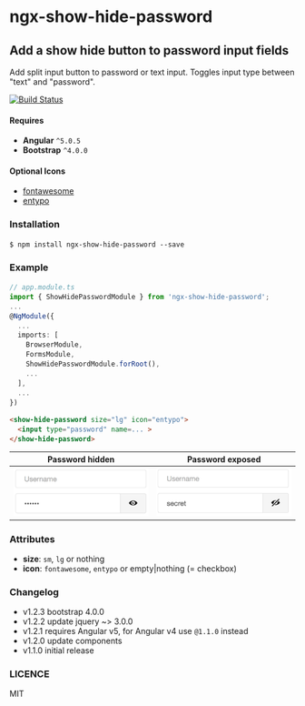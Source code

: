 # ngx-show-hide-password

## Add a show hide button to password input fields

Add split input button to password or text input. Toggles input type between "text" and "password". 

[![Build Status](https://travis-ci.org/osahner/ngx-show-hide-password.svg?branch=master)](https://travis-ci.org/osahner/ngx-show-hide-password)

#### Requires 

* **Angular** `^5.0.5`
* **Bootstrap** `^4.0.0`

#### Optional Icons

* [fontawesome](http://fontawesome.io/)
* [entypo](http://entypo.com/)

### Installation

```
$ npm install ngx-show-hide-password --save
```

### Example

```ts
// app.module.ts
import { ShowHidePasswordModule } from 'ngx-show-hide-password';
...
@NgModule({
  ...
  imports: [
    BrowserModule,
    FormsModule,
    ShowHidePasswordModule.forRoot(),
    ...
  ],
  ...
})
```

```html
<show-hide-password size="lg" icon="entypo">
  <input type="password" name=... >
</show-hide-password>
```

Password hidden | Password exposed
------------ | -------------
![Hidden password](resources/hidden.png) | ![Exposed password](resources/exposed.png)


### Attributes

* **size**: `sm`, `lg` or nothing
* **icon**: `fontawesome`, `entypo` or empty|nothing (= checkbox)

### Changelog

* v1.2.3 bootstrap 4.0.0 
* v1.2.2 update jquery ~> 3.0.0
* v1.2.1 requires Angular v5, for Angular v4 use `@1.1.0` instead
* v1.2.0 update components
* v1.1.0 initial release

### LICENCE

MIT

